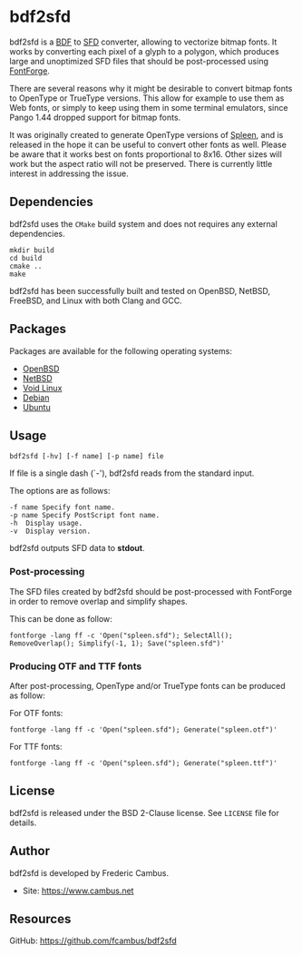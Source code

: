 # bdf2sfd

bdf2sfd is a [BDF][1] to [SFD][2] converter, allowing to vectorize bitmap
fonts. It works by converting each pixel of a glyph to a polygon, which
produces large and unoptimized SFD files that should be post-processed
using [FontForge][3].

There are several reasons why it might be desirable to convert bitmap
fonts to OpenType or TrueType versions. This allow for example to use them
as Web fonts, or simply to keep using them in some terminal emulators,
since Pango 1.44 dropped support for bitmap fonts.

It was originally created to generate OpenType versions of [Spleen][4], and
is released in the hope it can be useful to convert other fonts as well.
Please be aware that it works best on fonts proportional to 8x16. Other
sizes will work but the aspect ratio will not be preserved. There is
currently little interest in addressing the issue.

## Dependencies

bdf2sfd uses the `CMake` build system and does not requires any external
dependencies.

	mkdir build
	cd build
	cmake ..
	make

bdf2sfd has been successfully built and tested on OpenBSD, NetBSD, FreeBSD,
and Linux with both Clang and GCC.

## Packages

Packages are available for the following operating systems:

- [OpenBSD][5]
- [NetBSD][6]
- [Void Linux][7]
- [Debian][8]
- [Ubuntu][9]

## Usage

	bdf2sfd [-hv] [-f name] [-p name] file

If file is a single dash (`-'), bdf2sfd reads from the standard input.

The options are as follows:

	-f name	Specify font name.
	-p name	Specify PostScript font name.
	-h	Display usage.
	-v	Display version.

bdf2sfd outputs SFD data to **stdout**.

### Post-processing

The SFD files created by bdf2sfd should be post-processed with FontForge
in order to remove overlap and simplify shapes.

This can be done as follow:

```
fontforge -lang ff -c 'Open("spleen.sfd"); SelectAll(); RemoveOverlap(); Simplify(-1, 1); Save("spleen.sfd")'
```

### Producing OTF and TTF fonts

After post-processing, OpenType and/or TrueType fonts can be produced as follow:

For OTF fonts:

```
fontforge -lang ff -c 'Open("spleen.sfd"); Generate("spleen.otf")'
```

For TTF fonts:

```
fontforge -lang ff -c 'Open("spleen.sfd"); Generate("spleen.ttf")'
```

## License

bdf2sfd is released under the BSD 2-Clause license. See `LICENSE` file for
details.

## Author

bdf2sfd is developed by Frederic Cambus.

- Site: https://www.cambus.net

## Resources

GitHub: https://github.com/fcambus/bdf2sfd

[1]: https://en.wikipedia.org/wiki/Glyph_Bitmap_Distribution_Format
[2]: https://fontforge.org/en-US/documentation/developers/sfdformat/
[3]: https://fontforge.org
[4]: https://github.com/fcambus/spleen
[5]: https://cvsweb.openbsd.org/cgi-bin/cvsweb/ports/converters/bdf2sfd
[6]: https://pkgsrc.se/converters/bdf2sfd
[7]: https://github.com/void-linux/void-packages/tree/master/srcpkgs/bdf2sfd
[8]: https://packages.debian.org/search?keywords=bdf2sfd
[9]: https://packages.ubuntu.com/bdf2sfd
